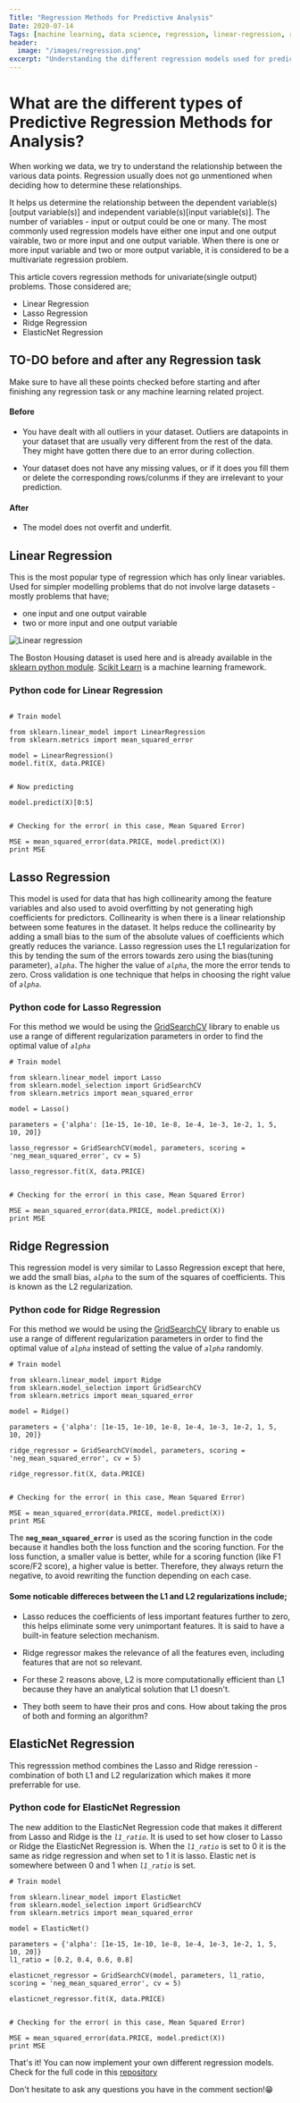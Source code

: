 ```yaml
---
Title: "Regression Methods for Predictive Analysis"
Date: 2020-07-14
Tags: [machine learning, data science, regression, linear-regression, ridge-regression, lasso-regression, regularization]
header:
  image: "/images/regression.png"
excerpt: "Understanding the different regression models used for prediction"
---
```



# What are the different types of Predictive Regression Methods for Analysis?

When working we data, we try to understand the relationship between the various data points. Regression usually does not go unmentioned when deciding how to determine these relationships.

It helps us determine the relationship between the dependent variable(s)[output variable(s)] and independent variable(s)[input variable(s)].
The number of variables - input or output could be one or many. The most commonly used regression models have either one input and one output vairable, two or more input and one output variable. When there is one or more input variable and two or more output variable, it is considered to be a multivariate regression problem.

This article covers regression methods for univariate(single output) problems. Those considered are;

- Linear Regression
- Lasso Regression
- Ridge Regression
- ElasticNet Regression


## TO-DO before and after any Regression task

Make sure to have all these points checked before starting and after finishing any regression task or any machine learning related project.

#### Before 

- You have dealt with all outliers in your dataset. Outliers are datapoints in your dataset that are usually very different from the rest of the data. They might have gotten there due to an error during collection.

- Your dataset does not have any missing values, or if it does you fill them or delete the corresponding rows/colunms if they are irrelevant to your prediction.

#### After 

- The model does not overfit and underfit.


## Linear Regression

This is the most popular type of regression which has only linear variables. Used for simpler modelling problems that do not involve large datasets - mostly problems that have;

- one input and one output vairable
- two or more input and one output variable

<img src="{{ site.url }}{{ site.baseurl }}/images/lin_reg.png" alt="Linear regression">


The Boston Housing dataset is used here and is already available in the [sklearn python module](https://scikit-learn.org/stable/modules/classes.html#module-sklearn.datasets). [Scikit Learn](https://scikit-learn.org/stable/) is a machine learning framework.


### Python code for Linear Regression 


```

# Train model 

from sklearn.linear_model import LinearRegression
from sklearn.metrics import mean_squared_error

model = LinearRegression()
model.fit(X, data.PRICE)


# Now predicting 

model.predict(X)[0:5]


# Checking for the error( in this case, Mean Squared Error)

MSE = mean_squared_error(data.PRICE, model.predict(X))
print MSE

```


## Lasso Regression

This model is used for data that has high collinearity among the feature variables and also used to avoid overfitting by not generating high coefficients for predictors. Collinearity is when there is a linear relationship between some features in the dataset. It helps reduce the collinearity by adding a small bias to the sum of the absolute values of coefficients which greatly reduces the variance. Lasso regression uses the L1 regularization for this by tending the sum of the errors towards zero using the bias(tuning parameter), *`alpha`*. The higher the value of *`alpha`*, the more the error tends to zero. Cross validation is one technique that helps in choosing the right value of *`alpha`*.


### Python code for Lasso Regression


For this method we would be using the [GridSearchCV](https://scikit-learn.org/stable/modules/generated/sklearn.model_selection.GridSearchCV.html) library to enable us use a range of different regularization parameters in order to find the optimal value of *`alpha`*

```
# Train model 

from sklearn.linear_model import Lasso
from sklearn.model_selection import GridSearchCV
from sklearn.metrics import mean_squared_error

model = Lasso()

parameters = {'alpha': [1e-15, 1e-10, 1e-8, 1e-4, 1e-3, 1e-2, 1, 5, 10, 20]}

lasso_regressor = GridSearchCV(model, parameters, scoring = 'neg_mean_squared_error', cv = 5)

lasso_regressor.fit(X, data.PRICE)


# Checking for the error( in this case, Mean Squared Error)

MSE = mean_squared_error(data.PRICE, model.predict(X))
print MSE

```


## Ridge Regression

This regression model is very similar to Lasso Regression except that here, we add the small bias, *`alpha`* to the sum of the squares of coefficients. This is known as the L2 regularization.


### Python code for Ridge Regression

For this method we would be using the [GridSearchCV](https://scikit-learn.org/stable/modules/generated/sklearn.model_selection.GridSearchCV.html) library to enable us use a range of different regularization parameters in order to find the optimal value of *`alpha`* instead of setting the value of *`alpha`* randomly.

```
# Train model 

from sklearn.linear_model import Ridge
from sklearn.model_selection import GridSearchCV
from sklearn.metrics import mean_squared_error

model = Ridge()

parameters = {'alpha': [1e-15, 1e-10, 1e-8, 1e-4, 1e-3, 1e-2, 1, 5, 10, 20]}

ridge_regressor = GridSearchCV(model, parameters, scoring = 'neg_mean_squared_error', cv = 5)

ridge_regressor.fit(X, data.PRICE)


# Checking for the error( in this case, Mean Squared Error)

MSE = mean_squared_error(data.PRICE, model.predict(X))
print MSE

```

The **`neg_mean_squared_error`** is used as the scoring function in the code because it handles both the loss function and the scoring function. For the loss function, a smaller value is better, while for a scoring function (like F1 score/F2 score), a higher value is better. Therefore, they always return the negative, to avoid rewriting the function depending on each case.


#### Some noticable differeces between the L1 and L2 regularizations include;

- Lasso reduces the coefficients of less important features further to zero, this helps eliminate some very unimportant features. It is said to have a built-in feature selection mechanism.

- Ridge regressor makes the relevance of all the features even, including features that are not so relevant.

- For these 2 reasons above, L2 is more computationally efficient than L1 because they have an analytical solution that L1 doesn't.

- They both seem to have their pros and cons. How about taking the pros of both and forming an algorithm?


## ElasticNet Regression

This regresssion method combines the Lasso and Ridge reression - combination of both L1 and L2 regularization which makes it more preferrable for use.


### Python code for ElasticNet Regression

The new addition to the ElasticNet Regression code that makes it different from Lasso and Ridge is the *`l1_ratio`*. It is used to set how closer to Lasso or Ridge the ElasticNet Regression is. When the *`l1_ratio`* is set to 0 it is the same as ridge regression and when set to 1 it is lasso. Elastic net is somewhere between 0 and 1 when *`l1_ratio`* is set.


```
# Train model 

from sklearn.linear_model import ElasticNet
from sklearn.model_selection import GridSearchCV
from sklearn.metrics import mean_squared_error

model = ElasticNet()

parameters = {'alpha': [1e-15, 1e-10, 1e-8, 1e-4, 1e-3, 1e-2, 1, 5, 10, 20]}
l1_ratio = [0.2, 0.4, 0.6, 0.8]

elasticnet_regressor = GridSearchCV(model, parameters, l1_ratio, scoring = 'neg_mean_squared_error', cv = 5)

elasticnet_regressor.fit(X, data.PRICE)


# Checking for the error( in this case, Mean Squared Error)

MSE = mean_squared_error(data.PRICE, model.predict(X))
print MSE

```


That's it! You can now implement your own different regression models. Check for the full code in this [repository]()

Don't hesitate to ask any questions you have in the comment section!😁
